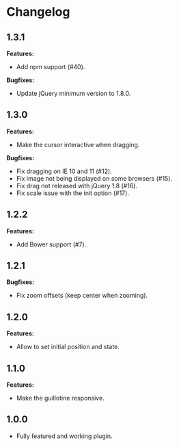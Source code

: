 Changelog
=========

1.3.1
-----

**Features:**

- Add npm support (#40).


**Bugfixes:**

- Update jQuery minimum version to 1.8.0.


1.3.0
-----

**Features:**

- Make the cursor interactive when dragging.


**Bugfixes:**

- Fix dragging on IE 10 and 11 (#12).
- Fix image not being displayed on some browsers (#15).
- Fix drag not released with jQuery 1.8 (#16).
- Fix scale issue with the init option (#17).


1.2.2
-----

**Features:**

- Add Bower support (#7).


1.2.1
-----

**Bugfixes:**

- Fix zoom offsets (keep center when zooming).


1.2.0
-----

**Features:**

- Allow to set initial position and state.


1.1.0
-----

**Features:**

- Make the guillotine responsive.


1.0.0
-----

- Fully featured and working plugin.
